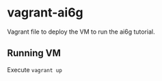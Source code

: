 # vagrant-ai6g
Vagrant file to deploy the VM to run the ai6g tutorial.

## Running VM
Execute `vagrant up`
